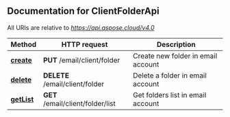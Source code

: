 ## Documentation for ClientFolderApi

All URIs are relative to *https://api.aspose.cloud/v4.0*

Method | HTTP request | Description
------------- | ------------- | -------------
[**create**](ClientFolderApi.md#create) | **PUT** /email/client/folder | Create new folder in email account
[**delete**](ClientFolderApi.md#delete) | **DELETE** /email/client/folder | Delete a folder in email account
[**getList**](ClientFolderApi.md#getList) | **GET** /email/client/folder/list | Get folders list in email account

            